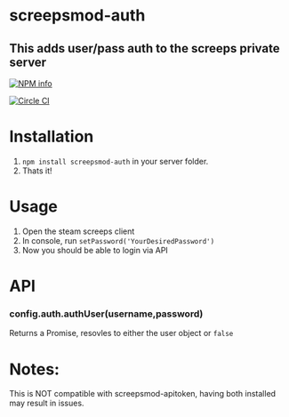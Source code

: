 # screepsmod-auth

## This adds user/pass auth to the screeps private server

[![NPM info](https://nodei.co/npm/screepsmod-auth.png?downloads=true)](https://npmjs.org/package/screepsmod-auth)

[![Circle CI](https://circleci.com/gh/ScreepsMods/screepsmod-auth.svg?style=shield)](https://circleci.com/gh/ScreepsMods/screepsmod-auth)

# Installation 

1. `npm install screepsmod-auth` in your server folder.
2. Thats it!

# Usage
1. Open the steam screeps client
2. In console, run `setPassword('YourDesiredPassword')`
3. Now you should be able to login via API

# API

### config.auth.authUser(username,password)
Returns a Promise, resovles to either the user object or `false`

# Notes:
This is NOT compatible with screepsmod-apitoken, having both installed may result in issues.
